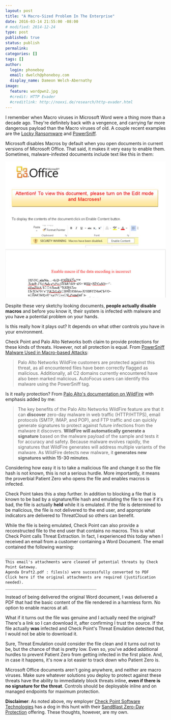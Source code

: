 ```yaml
---
layout: post
title: "A Macro-Sized Problem In The Enterprise"
date: 2016-03-14 21:55:00 -08:00
# modified: 2014-12-24
type: post
published: true
status: publish
permalink: 
categories: []
tags: []
author:
  login: phoneboy
  email: dwelch@phoneboy.com
  display_name: Dameon Welch-Abernathy
image:
  feature: wordpwn2.jpg
  #credit: HTTP Evader
  #creditlink: http://noxxi.de/research/http-evader.html
---
```

I remember when Macro viruses in Microsoft Word were a thing more than a decade ago. They're definitely back with a vengence, and carrying far more dangerous payload than the Macro viruses of old. A couple recent examples are the [Locky Ransomware](http://blog.checkpoint.com/2016/03/02/locky-ransomware/) and [PowerSniff](http://researchcenter.paloaltonetworks.com/2016/03/powersniff-malware-used-in-macro-based-attacks/).

Microsoft disables Macros by default when you open documents in current versions of Microsoft Office. That said, it makes it very easy to enable them. Sometimes, malware-infested documents include text like this in them:

<center><img src="/images/wordpwn.jpg"></center>
<center><img src="/images/wordpwn2.jpg"></center>

Despite these very sketchy looking documents, **people actually disable macros** and before you know it, their system is infected with malware and you have a potential problem on your hands.

Is this really how it plays out? It depends on what other controls you have in your environment.

Check Point and Palo Alto Networks both claim to provide protections for these kinds of threats. However, not all protection is equal. From [PowerSniff Malware Used in Macro-based Attacks](http://researchcenter.paloaltonetworks.com/2016/03/powersniff-malware-used-in-macro-based-attacks/):

> Palo Alto Networks WildFire customers are protected against this threat, as all encountered files have been correctly flagged as malicious. Additionally, all C2 domains currently encountered have also been marked malicious. AutoFocus users can identify this malware using the PowerSniff tag.

Is it really protection? From [Palo Alto's documentation on WildFire](https://www.paloaltonetworks.com/documentation/70/wildfire/wf_admin/wildfire-overview/wildfire-concepts.html) with emphasis added by me:

> The key benefits of the Palo Alto Networks WildFire feature are that it can **discover** zero-day malware in web traffic (HTTP/HTTPS), email protocols (SMTP, IMAP, and POP), and FTP traffic and can quickly generate signatures to protect against future infections from the malware it discovers. **WildFire will automatically generate a signature** based on the malware payload of the sample and tests it for accuracy and safety. Because malware evolves rapidly, the signatures that WildFire generates will address multiple variants of the malware. As WildFire detects new malware, it **generates new signatures within 15-30 minutes**. 

Considering how easy it is to take a malicious file and change it so the file hash is not known, this is not a serious hurdle. More importantly, it means the proverbial Patient Zero who opens the file and enables macros is infected.

Check Point takes this a step further. In addition to blocking a file that is known to be bad by a signature/file hash and emulating the file to see if it's bad, the file is actually **held** while it is emulated. If the file is determined to be malicious, the file is not delivered to the end user, and appropriate indicators are delivered to ThreatCloud so others can benefit. 

While the file is being emulated, Check Point can also provide a reconstructed file to the end user that contains no macros. This is what Check Point calls Threat Extraction. In fact, I experienced this today when I received an email from a customer containing a Word Document. The email contained the following warning:

    ________________________________________
	This email's attachments were cleaned of potential threats by Check Point Gateway.
    Agenda Draft2.pdf : files(s) were successfully converted to PDF 
    Click here if the original attachments are required (justification needed). 
    ________________________________________

Instead of being delivered the original Word document, I was delivered a PDF that had the basic content of the file rendered in a harmless form. No option to enable macros at all. 

What if it turns out the file was genuine and I actually need the original? There's a link so I can download it, after confirming I trust the source. If the file actually **was** infected and Check Point's Threat Emulation detected that, I would not be able to download it. 

Sure, Threat Emulation could consider the file clean and it turns out not to be, but the chance of that is pretty low. Even so, you've added additional hurdles to prevent Patient Zero from getting infected in the first place. And, in case it happens, it's now a lot easier to track down who Patient Zero is. 

Microsoft Office documents aren't going anywhere, and neither are macro viruses. Make sure whatever solutions you deploy to protect against these threats have the ability to immediately block threats inline, **even if there is no signature for the threat**. Controls should be deployable inline and on managed endpoints for maximum protection.

**Disclaimer**: As noted above, my employer [Check Point Software Technologies](https://www.checkpoint.com) has a dog in this hunt with their [SandBlast Zero-Day Protection](http://www.checkpoint.com/products-solutions/zero-day-protection/index.html) offering. These thoughts, however, are my own. 